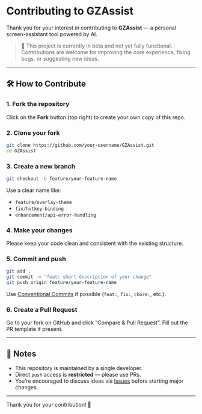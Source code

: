 
# Contributing to GZAssist

Thank you for your interest in contributing to **GZAssist** — a personal screen-assistant tool powered by AI.

> 🚧 This project is currently in beta and not yet fully functional. Contributions are welcome for improving the core experience, fixing bugs, or suggesting new ideas.

---

## 🛠️ How to Contribute

### 1. Fork the repository

Click on the **Fork** button (top right) to create your own copy of this repo.

### 2. Clone your fork

```bash
git clone https://github.com/your-username/GZAssist.git
cd GZAssist
```

### 3. Create a new branch

```bash
git checkout -b feature/your-feature-name
```

Use a clear name like:

- `feature/overlay-theme`
- `fix/hotkey-binding`
- `enhancement/api-error-handling`

### 4. Make your changes

Please keep your code clean and consistent with the existing structure.

### 5. Commit and push

```bash
git add .
git commit -m "feat: short description of your change"
git push origin feature/your-feature-name
```

Use [Conventional Commits](https://www.conventionalcommits.org/) if possible (`feat:`, `fix:`, `chore:`, etc.).

### 6. Create a Pull Request

Go to your fork on GitHub and click “Compare & Pull Request”. Fill out the PR template if present.

---

## 🤖 Notes

- This repository is maintained by a single developer.
- Direct `push` access is **restricted** — please use PRs.
- You’re encouraged to discuss ideas via [Issues](https://github.com/gzlabs/gzassist/issues) before starting major changes.

---

Thank you for your contribution! 🙏
